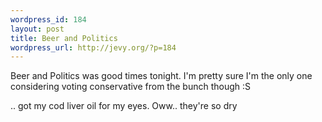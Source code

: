 ```yaml
--- 
wordpress_id: 184
layout: post
title: Beer and Politics
wordpress_url: http://jevy.org/?p=184
---
```

Beer and Politics was good times tonight.  I'm pretty sure I'm the only one considering voting conservative from the bunch though :S

.. got my cod liver oil for my eyes.  Oww.. they're so dry
